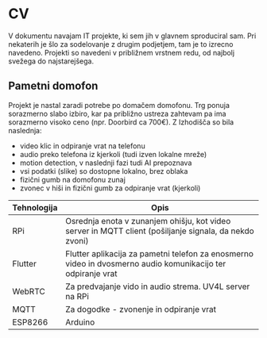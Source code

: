 # CV #

V dokumentu navajam IT projekte, ki sem jih v glavnem sproduciral sam. Pri nekaterih je šlo za sodelovanje z drugim podjetjem, tam je to izrecno navedeno.
Projekti so navedeni v približnem vrstnem redu, od najbolj svežega do najstarejšega.

## Pametni domofon ##
Projekt je nastal zaradi potrebe po domačem domofonu. Trg ponuja sorazmerno slabo izbiro, kar pa približno ustreza zahtevam pa ima sorazmerno visoko ceno (npr. Doorbird ca 700€). Z
Izhodišča so bila naslednja:
* video klic in odpiranje vrat na telefonu
* audio preko telefona iz kjerkoli (tudi izven lokalne mreže)
* motion detection, v naslednji fazi tudi AI prepoznava
* vsi podatki (slike) so dostopne lokalno, brez oblaka
* fizični gumb na domofonu zunaj
* zvonec v hiši in fizični gumb za odpiranje vrat (kjerkoli)


| Tehnologija | Opis
------------ | -------------
| RPi | Osrednja enota v zunanjem ohišju, kot video server in MQTT client (pošiljanje signala, da nekdo zvoni)
| Flutter | Flutter aplikacija za pametni telefon za enosmerno video in dvosmerno audio komunikacijo ter odpiranje vrat
| WebRTC | Za predvajanje vido in audio strema. UV4L server na RPi
| MQTT | Za dogodke - zvonenje in odpiranje vrat
| ESP8266|Arduino | Za notranji zvonec (chime) kot MQTT Subscriber

